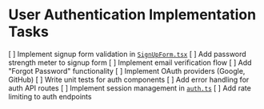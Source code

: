 # User Authentication Implementation Tasks

[ ] Implement signup form validation in [`SignUpForm.tsx`](src/components/SignUpForm.tsx)
[ ] Add password strength meter to signup form
[ ] Implement email verification flow
[ ] Add "Forgot Password" functionality
[ ] Implement OAuth providers (Google, GitHub)
[ ] Write unit tests for auth components
[ ] Add error handling for auth API routes
[ ] Implement session management in [`auth.ts`](src/lib/auth.ts)
[ ] Add rate limiting to auth endpoints